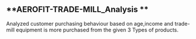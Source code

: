 **AEROFIT-TRADE-MILL_Analysis
**
---
Analyzed customer purchasing behaviour based on age,income and trade-mill equipment is more purchased from the given 3 Types of products.

